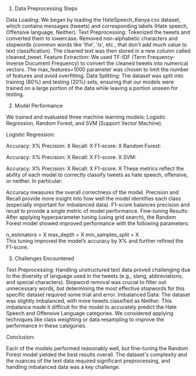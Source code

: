 1. Data Preprocessing Steps
   
Data Loading: We began by loading the HateSpeech_Kenya.csv dataset, which contains messages (tweets) and corresponding labels (Hate speech, Offensive language, Neither). 
Text Preprocessing: 
Tokenized the tweets and converted them to lowercase. 
Removed non-alphabetic characters and stopwords (common words like 'the', 'is', etc., that don't add much value to text classification).
The cleaned text was then stored in a new column called cleaned_tweet. 
Feature Extraction: We used TF-IDF (Term Frequency-Inverse Document Frequency) to convert the cleaned tweets into numerical vectors. The max_features=1000 parameter was chosen to limit the number of features and avoid overfitting. 
Data Splitting: The dataset was split into training (80%) and testing (20%) sets, ensuring that our models were trained on a large portion of the data while leaving a portion unseen for testing. 

2. Model Performance
   
We trained and evaluated three machine learning models: Logistic Regression, Random Forest, and SVM (Support Vector Machine). 

Logistic Regression:

Accuracy: X% 
Precision: X
Recall: X
F1-score: X
Random Forest:

Accuracy: X% 
Precision: X
Recall: X
F1-score: X
SVM:

Accuracy: X% 
Precision: X
Recall: X
F1-score: X 
These metrics reflect the ability of each model to correctly classify tweets as hate speech, offensive, or neither. In particular:

Accuracy measures the overall correctness of the model. 
Precision and Recall provide more insight into how well the model identifies each class (especially important for imbalanced data). 
F1-score balances precision and recall to provide a single metric of model performance. 
Fine-tuning Results: After applying hyperparameter tuning (using grid search), the Random Forest model showed improved performance with the following parameters: 

n_estimators = X 
max_depth = X 
min_samples_split = X  
This tuning improved the model’s accuracy by X% and further refined the F1-score. 

3. Challenges Encountered
   
Text Preprocessing: 
Handling unstructured text data proved challenging due to the diversity of language used in the tweets (e.g., slang, abbreviations, and special characters).
Stopword removal was crucial to filter out unnecessary words, but determining the most effective stopwords for this specific dataset required some trial and error.
Imbalanced Data: 
The dataset was slightly imbalanced, with more tweets classified as Neither. This imbalance made it difficult for the model to accurately predict the Hate Speech and Offensive Language categories. We considered applying techniques like class weighting or data resampling to improve the performance in these categories.

Conclusion: 

Each of the models performed reasonably well, but fine-tuning the Random Forest model yielded the best results overall. The dataset's complexity and the nuances of the text data required significant preprocessing, and handling imbalanced data was a key challenge.
